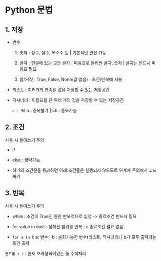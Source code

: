 # Python 문법

## 1. 저장

- 변수 
  
  1. 숫자 : 정수, 실수, 복소수 등 | 기본적인 연산 가능
  
  2. 글자 : 현실에 있는 모든 글자 | 따옴표로 둘러싼 글자, 숫자 | 글자는 반드시 따옴표 필요
  
  3. 참/거짓 : True, False, None(값 없음) | 조건/반복에 사용

- 리스트 : 여러개의 연속된 값을 저장할 수 있는 저장공간

- 딕셔너리 : 이름표를 단 여러 개의 갑을 저장할 수 있는 저장공간
  
  `a : 50` a : 중복불가 | 50 : 중복가능

## 2. 조건

사용 시 들여쓰기 주의

- if

- else : 생략가능

- 하나의 조건문을 통과하면 아래 조건들은 실행되지 않으므로 위계에 주의해서 코드짜기

## 3. 반복

사용 시 들여쓰기 주의

- while : 조건이 True인 동안 반복적으로 실행 -> 종료조건 반드시 필요

- for value in dust : 정해진 범위를 반복 -> 종료조건 필요 없음

- `for a in b` a: 변수 | b : 순회가능한 변수(리스트, 딕셔너리) | b가 모두 출력되는 동안 출력





`컨트롤 + /` : 현재 포커싱되어있는 줄 주석처리


